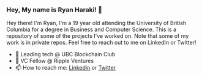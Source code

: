 ### Hey, My name is Ryan Haraki! 👋

Hey there! I'm Ryan, I'm a 19 year old attending the University of British Columbia for a degree in Business and Computer Science. This is a repository of some of the projects I've worked on. Note that some of my work is in private repos. Feel free to reach out to me on LinkedIn or Twitter!

- 🌱 Leading tech @ UBC Blockchain Club 
- 👯 VC Fellow @ Ripple Ventures
- 📫 How to reach me: [Linkedin](https://www.linkedin.com/in/ryan-haraki-2432641a5/) or [Twitter](https://twitter.com/techtomorrow_)
